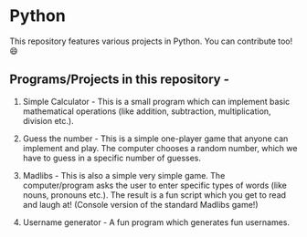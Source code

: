 # Python
This repository features various projects in Python. 
You can contribute too! :smile:

## Programs/Projects in this repository -
1. Simple Calculator - This is a small program which can implement basic mathematical operations (like addition, subtraction, multiplication, division etc.).

2. Guess the number - This is a simple one-player game that anyone can implement and play. The computer chooses a random number, which we have to guess in a specific number of guesses.

3. Madlibs - This is also a simple very simple game. The computer/program asks the user to enter specific types of words (like nouns, pronouns etc.). The result is a fun script which you get to read and laugh at! (Console version of the standard Madlibs game!)

4. Username generator - A fun program which generates fun usernames.
